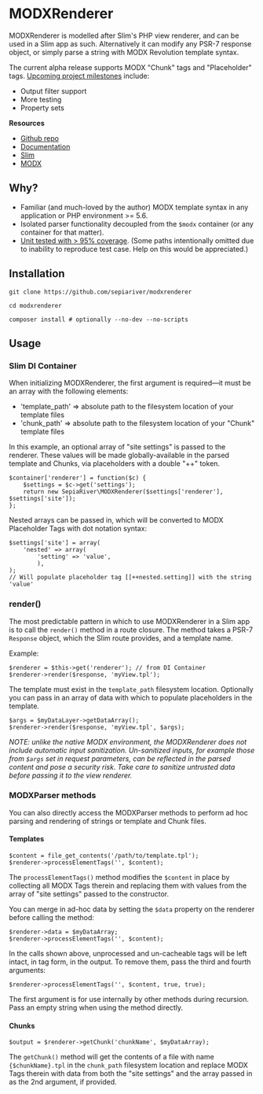 # MODXRenderer

MODXRenderer is modelled after Slim's PHP view renderer, and can be used in a Slim app as such. Alternatively it can modify any PSR-7 response object, or simply parse a string with MODX Revolution template syntax.

The current alpha release supports MODX "Chunk" tags and "Placeholder" tags. [Upcoming project milestones](https://github.com/sepiariver/modxrenderer/milestones) include:

- Output filter support
- More testing
- Property sets

**Resources**

- [Github repo](https://github.com/sepiariver/modxrenderer/)
- [Documentation](https://sepiariver.github.io/modxrenderer/)
- [Slim](http://www.slimframework.com/)
- [MODX](https://modx.com/)

## Why?

- Familiar (and much-loved by the author) MODX template syntax in any application or PHP environment >= 5.6.
- Isolated parser functionality decoupled from the `$modx` container (or any container for that matter).
- [Unit tested with > 95% coverage](https://sepiariver.github.io/modxrenderer/test-results/). (Some paths intentionally omitted due to inability to reproduce test case. Help on this would be appreciated.)

## Installation

```
git clone https://github.com/sepiariver/modxrenderer

cd modxrenderer

composer install # optionally --no-dev --no-scripts
```

## Usage

### Slim DI Container

When initializing MODXRenderer, the first argument is required—it must be an array with the following elements:

- 'template_path' => absolute path to the filesystem location of your template files
- 'chunk_path' => absolute path to the filesystem location of your "Chunk" template files

In this example, an optional array of "site settings" is passed to the renderer. These values will be made globally-available in the parsed template and Chunks, via placeholders with a double "++" token.

```
$container['renderer'] = function($c) {
    $settings = $c->get('settings');
    return new SepiaRiver\MODXRenderer($settings['renderer'], $settings['site']);
};
```
Nested arrays can be passed in, which will be converted to MODX Placeholder Tags with dot notation syntax:

```
$settings['site'] = array(
    'nested' => array(
        'setting' => 'value',
        ),
);
// Will populate placeholder tag [[++nested.setting]] with the string 'value'
```

### render()

The most predictable pattern in which to use MODXRenderer in a Slim app is to call the `render()` method in a route closure. The method takes a PSR-7 `Response` object, which the Slim route provides, and a template name.

Example:

```
$renderer = $this->get('renderer'); // from DI Container
$renderer->render($response, 'myView.tpl');
```
The template must exist in the `template_path` filesystem location. Optionally you can pass in an array of data with which to populate placeholders in the template.

```
$args = $myDataLayer->getDataArray();
$renderer->render($response, 'myView.tpl', $args);
```

_NOTE: unlike the native MODX environment, the MODXRenderer does not include automatic input sanitization. Un-sanitized inputs, for example those from `$args` set in request parameters, can be reflected in the parsed content and pose a security risk. Take care to sanitize untrusted data before passing it to the view renderer._

### MODXParser methods

You can also directly access the MODXParser methods to perform ad hoc parsing and rendering of strings or template and Chunk files.

#### Templates

```
$content = file_get_contents('/path/to/template.tpl');
$renderer->processElementTags('', $content);
```
The `processElementTags()` method modifies the `$content` in place by collecting all MODX Tags therein and replacing them with values from the array of "site settings" passed to the constructor.

 You can merge in ad-hoc data by setting the `$data` property on the renderer before calling the method:

 ```
 $renderer->data = $myDataArray;
 $renderer->processElementTags('', $content);
 ```

 In the calls shown above, unprocessed and un-cacheable tags will be left intact, in tag form, in the output. To remove them, pass the third and fourth arguments:

```
$renderer->processElementTags('', $content, true, true);
```
The first argument is for use internally by other methods during recursion. Pass an empty string when using the method directly.

#### Chunks

```
$output = $renderer->getChunk('chunkName', $myDataArray);
```
The `getChunk()` method will get the contents of a file with name `{$chunkName}.tpl` in the `chunk_path` filesystem location and replace MODX Tags therein with data from both the "site settings" and the array passed in as the 2nd argument, if provided.
